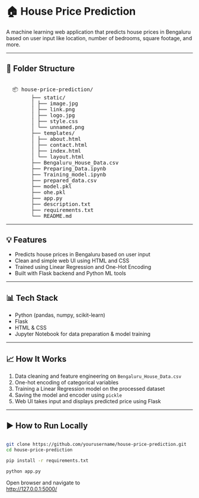 # 🏠 House Price Prediction

A machine learning web application that predicts house prices in Bengaluru based on user input like location, number of bedrooms, square footage, and more.

---

## 📂 Folder Structure
<pre> 
  📦 house-price-prediction/ 
        ├── static/ 
        │ ├── image.jpg 
        │ ├── link.png 
        │ ├── logo.jpg 
        │ ├── style.css 
        │ └── unnamed.png 
        ├── templates/ 
        │ ├── about.html 
        │ ├── contact.html 
        │ ├── index.html 
        │ └── layout.html 
        ├── Bengaluru_House_Data.csv 
        ├── Preparing_Data.ipynb 
        ├── Training_model.ipynb 
        ├── prepared_data.csv 
        ├── model.pkl 
        ├── ohe.pkl 
        ├── app.py 
        ├── description.txt 
        ├── requirements.txt 
        └── README.md </pre>


---

## 💡 Features

- Predicts house prices in Bengaluru based on user input
- Clean and simple web UI using HTML and CSS
- Trained using Linear Regression and One-Hot Encoding
- Built with Flask backend and Python ML tools

---

## 📊 Tech Stack

- Python (pandas, numpy, scikit-learn)
- Flask
- HTML & CSS
- Jupyter Notebook for data preparation & model training

---

## 📈 How It Works

1. Data cleaning and feature engineering on `Bengaluru_House_Data.csv`
2. One-hot encoding of categorical variables
3. Training a Linear Regression model on the processed dataset
4. Saving the model and encoder using `pickle`
5. Web UI takes input and displays predicted price using Flask

---

## ▶️ How to Run Locally
```bash

git clone https://github.com/yourusername/house-price-prediction.git
cd house-price-prediction

pip install -r requirements.txt

python app.py
```
Open browser and navigate to <br>
http://127.0.0.1:5000/

